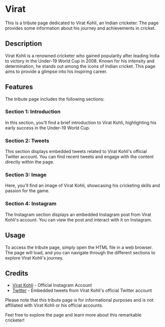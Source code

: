 # Virat

This is a tribute page dedicated to Virat Kohli, an Indian cricketer. The page provides some information about his journey and achievements in cricket.

## Description

Virat Kohli is a renowned cricketer who gained popularity after leading India to victory in the Under-19 World Cup in 2008. Known for his intensity and determination, he stands out among the icons of Indian cricket. This page aims to provide a glimpse into his inspiring career.

## Features

The tribute page includes the following sections:

### Section 1: Introduction

In this section, you'll find a brief introduction to Virat Kohli, highlighting his early success in the Under-19 World Cup.

### Section 2: Tweets

This section displays embedded tweets related to Virat Kohli's official Twitter account. You can find recent tweets and engage with the content directly within the page.

### Section 3: Image

Here, you'll find an image of Virat Kohli, showcasing his cricketing skills and passion for the game.

### Section 4: Instagram

The Instagram section displays an embedded Instagram post from Virat Kohli's account. You can view the post and interact with it on Instagram.

## Usage

To access the tribute page, simply open the HTML file in a web browser. The page will load, and you can navigate through the different sections to explore Virat Kohli's journey.

## Credits

- [Virat Kohli](https://www.instagram.com/virat.kohli/) - Official Instagram Account
- [Twitter](https://twitter.com/) - Embedded tweets from Virat Kohli's official Twitter account

Please note that this tribute page is for informational purposes and is not affiliated with Virat Kohli or his official accounts.

Feel free to explore the page and learn more about this remarkable cricketer!